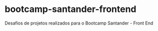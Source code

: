 # bootcamp-santander-frontend
Desafios de projetos realizados para o Bootcamp Santander - Front End
